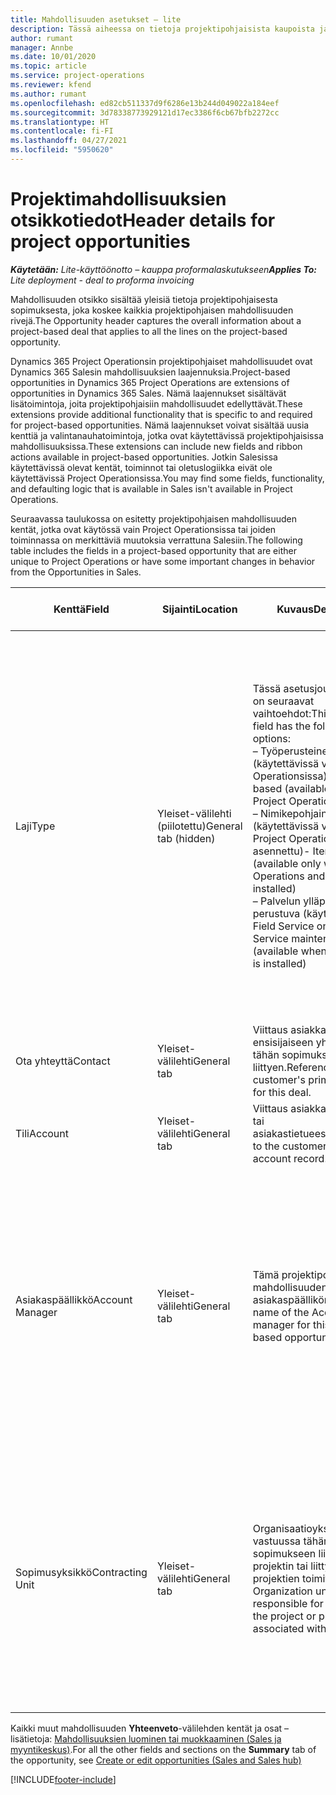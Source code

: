 ```yaml
---
title: Mahdollisuuden asetukset – lite
description: Tässä aiheessa on tietoja projektipohjaisista kaupoista ja projektipohjaisista mahdollisuusriveistä.
author: rumant
manager: Annbe
ms.date: 10/01/2020
ms.topic: article
ms.service: project-operations
ms.reviewer: kfend
ms.author: rumant
ms.openlocfilehash: ed82cb511337d9f6286e13b244d049022a184eef
ms.sourcegitcommit: 3d78338773929121d17ec3386f6cb67bfb2272cc
ms.translationtype: HT
ms.contentlocale: fi-FI
ms.lasthandoff: 04/27/2021
ms.locfileid: "5950620"
---
```

# <a name="header-details-for-project-opportunities"></a><span data-ttu-id="663d5-103">Projektimahdollisuuksien otsikkotiedot</span><span class="sxs-lookup"><span data-stu-id="663d5-103">Header details for project opportunities</span></span>

<span data-ttu-id="663d5-104">_**Käytetään:** Lite-käyttöönotto – kauppa proformalaskutukseen_</span><span class="sxs-lookup"><span data-stu-id="663d5-104">_**Applies To:** Lite deployment - deal to proforma invoicing_</span></span>

<span data-ttu-id="663d5-105">Mahdollisuuden otsikko sisältää yleisiä tietoja projektipohjaisesta sopimuksesta, joka koskee kaikkia projektipohjaisen mahdollisuuden rivejä.</span><span class="sxs-lookup"><span data-stu-id="663d5-105">The Opportunity header captures the overall information about a project-based deal that applies to all the lines on the project-based opportunity.</span></span>

<span data-ttu-id="663d5-106">Dynamics 365 Project Operationsin projektipohjaiset mahdollisuudet ovat Dynamics 365 Salesin mahdollisuuksien laajennuksia.</span><span class="sxs-lookup"><span data-stu-id="663d5-106">Project-based opportunities in Dynamics 365 Project Operations are extensions of opportunities in Dynamics 365 Sales.</span></span> <span data-ttu-id="663d5-107">Nämä laajennukset sisältävät lisätoimintoja, joita projektipohjaisiin mahdollisuudet edellyttävät.</span><span class="sxs-lookup"><span data-stu-id="663d5-107">These extensions provide additional functionality that is specific to and required for project-based opportunities.</span></span> <span data-ttu-id="663d5-108">Nämä laajennukset voivat sisältää uusia kenttiä ja valintanauhatoimintoja, jotka ovat käytettävissä projektipohjaisissa mahdollisuuksissa.</span><span class="sxs-lookup"><span data-stu-id="663d5-108">These extensions can include new fields and ribbon actions available in project-based opportunities.</span></span> <span data-ttu-id="663d5-109">Jotkin Salesissa käytettävissä olevat kentät, toiminnot tai oletuslogiikka eivät ole käytettävissä Project Operationsissa.</span><span class="sxs-lookup"><span data-stu-id="663d5-109">You may find some fields, functionality, and defaulting logic that is available in Sales isn't available in Project Operations.</span></span>

<span data-ttu-id="663d5-110">Seuraavassa taulukossa on esitetty projektipohjaisen mahdollisuuden kentät, jotka ovat käytössä vain Project Operationsissa tai joiden toiminnassa on merkittäviä muutoksia verrattuna Salesiin.</span><span class="sxs-lookup"><span data-stu-id="663d5-110">The following table includes the fields in a project-based opportunity that are either unique to Project Operations or have some important changes in behavior from the Opportunities in Sales.</span></span>

| <span data-ttu-id="663d5-111">**Kenttä**</span><span class="sxs-lookup"><span data-stu-id="663d5-111">**Field**</span></span> | <span data-ttu-id="663d5-112">**Sijainti**</span><span class="sxs-lookup"><span data-stu-id="663d5-112">**Location**</span></span> | <span data-ttu-id="663d5-113">**Kuvaus**</span><span class="sxs-lookup"><span data-stu-id="663d5-113">**Description**</span></span> | <span data-ttu-id="663d5-114">**Loppupään vaikutus**</span><span class="sxs-lookup"><span data-stu-id="663d5-114">**Downstream impact**</span></span> |
| --- | --- | --- | --- |
| <span data-ttu-id="663d5-115">Laji</span><span class="sxs-lookup"><span data-stu-id="663d5-115">Type</span></span> | <span data-ttu-id="663d5-116">Yleiset-välilehti (piilotettu)</span><span class="sxs-lookup"><span data-stu-id="663d5-116">General tab (hidden)</span></span> | <span data-ttu-id="663d5-117">Tässä asetusjoukkokentässä on seuraavat vaihtoehdot:</span><span class="sxs-lookup"><span data-stu-id="663d5-117">This option set field has the following options:</span></span></br><span data-ttu-id="663d5-118">– Työperusteinen (käytettävissä vain Project Operationsissa)</span><span class="sxs-lookup"><span data-stu-id="663d5-118">- Work-based (available only with Project Operations)</span></span></br><span data-ttu-id="663d5-119">– Nimikepohjainen (käytettävissä vain, kun Project Operations ja Sales on asennettu)</span><span class="sxs-lookup"><span data-stu-id="663d5-119">- Item-based (available only when Project Operations and Sales are installed)</span></span></br><span data-ttu-id="663d5-120">– Palvelun ylläpitoon perustuva (käytettävissä, kun Field Service on asennettu)</span><span class="sxs-lookup"><span data-stu-id="663d5-120">- Service maintenance-based (available when Field Service is installed)</span></span> | <span data-ttu-id="663d5-121">Kun käytät Project Operations -sovellusta, tämän kentän arvoksi määritetään automaattisesti **Työperusteinen**, joka määrittää mahdollisuuden projektipohjaiseksi.</span><span class="sxs-lookup"><span data-stu-id="663d5-121">When you use Project Operations, this field value is automatically set to **Work-based** which classifies the Opportunity as project-based.</span></span> <span data-ttu-id="663d5-122">Mahdollisuuden on oltava projektipohjainen, jotta kaikki projektikohtaiset laajennukset ja toiminnot voidaan ottaa käyttöön tämän sopimuksen loppupään myyntiprosessissa.</span><span class="sxs-lookup"><span data-stu-id="663d5-122">An Opportunity should be project-based to enable all project-specific extensions and functionality in the downstream sales process for this deal.</span></span> |
| <span data-ttu-id="663d5-123">Ota yhteyttä</span><span class="sxs-lookup"><span data-stu-id="663d5-123">Contact</span></span> | <span data-ttu-id="663d5-124">Yleiset-välilehti</span><span class="sxs-lookup"><span data-stu-id="663d5-124">General tab</span></span> | <span data-ttu-id="663d5-125">Viittaus asiakkaan ensisijaiseen yhteyshenkilöön tähän sopimukseen liittyen.</span><span class="sxs-lookup"><span data-stu-id="663d5-125">Reference to the customer's primary contact for this deal.</span></span> | |
| <span data-ttu-id="663d5-126">Tili</span><span class="sxs-lookup"><span data-stu-id="663d5-126">Account</span></span> | <span data-ttu-id="663d5-127">Yleiset-välilehti</span><span class="sxs-lookup"><span data-stu-id="663d5-127">General tab</span></span> | <span data-ttu-id="663d5-128">Viittaus asiakkaan yritykseen tai asiakastietueeseen.</span><span class="sxs-lookup"><span data-stu-id="663d5-128">Reference to the customer's company or account record.</span></span> | |
| <span data-ttu-id="663d5-129">Asiakaspäällikkö</span><span class="sxs-lookup"><span data-stu-id="663d5-129">Account Manager</span></span> | <span data-ttu-id="663d5-130">Yleiset-välilehti</span><span class="sxs-lookup"><span data-stu-id="663d5-130">General tab</span></span> | <span data-ttu-id="663d5-131">Tämä projektipohjaisen mahdollisuuden asiakaspäällikön nimi.</span><span class="sxs-lookup"><span data-stu-id="663d5-131">The name of the Account manager for this project-based opportunity.</span></span> | <span data-ttu-id="663d5-132">Asiakkuuspäällikkö vastaa asiakassuhteen hallinnasta koko projektin elinkaaren ajan.</span><span class="sxs-lookup"><span data-stu-id="663d5-132">The Account manager is responsible for managing the relationship with the customer through the completion of this project.</span></span> <span data-ttu-id="663d5-133">Asiakkuuspäällikköön sidotun varattavan resurssin tietueen perusteella sopimusyksikkö on oletusarvo.</span><span class="sxs-lookup"><span data-stu-id="663d5-133">Based on the bookable resource record tied to the Account manager, the contracting unit is defaulted.</span></span> |
| <span data-ttu-id="663d5-134">Sopimusyksikkö</span><span class="sxs-lookup"><span data-stu-id="663d5-134">Contracting Unit</span></span> | <span data-ttu-id="663d5-135">Yleiset-välilehti</span><span class="sxs-lookup"><span data-stu-id="663d5-135">General tab</span></span> | <span data-ttu-id="663d5-136">Organisaatioyksikkö, joka on vastuussa tähän sopimukseen liittyvän projektin tai liittyvien projektien toimituksesta.</span><span class="sxs-lookup"><span data-stu-id="663d5-136">The Organization unit that is responsible for the delivery of the project or projects associated with this deal.</span></span> | <span data-ttu-id="663d5-137">Sopimusyksikkö on sen yrityksen osasto, joka suorittaa projektit, kun sopimus on tehty.</span><span class="sxs-lookup"><span data-stu-id="663d5-137">The contracting unit is the division of the company that will complete the project(s) after the deal is closed.</span></span> <span data-ttu-id="663d5-138">Jokaisella sopimusyksiköllä on valuutta, ja tätä valuuttaa käytetään projektin aikana arvioitujen ja todellisten kustannusten raportoimiseen.</span><span class="sxs-lookup"><span data-stu-id="663d5-138">Every contracting unit has a currency, and this currency is used to report estimated and actual costs incurred during the project.</span></span> |

<span data-ttu-id="663d5-139">Kaikki muut mahdollisuuden **Yhteenveto**-välilehden kentät ja osat – lisätietoja: [Mahdollisuuksien luominen tai muokkaaminen (Sales ja myyntikeskus)](/dynamics365/sales-enterprise/create-edit-opportunity-sales).</span><span class="sxs-lookup"><span data-stu-id="663d5-139">For all the other fields and sections on the **Summary** tab of the opportunity, see [Create or edit opportunities (Sales and Sales hub)](/dynamics365/sales-enterprise/create-edit-opportunity-sales)</span></span>


[!INCLUDE[footer-include](../../includes/footer-banner.md)]
